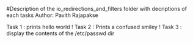 #Description of the io_redirections_and_filters folder with decriptions of each tasks 
Author:  Pavith Rajapakse

Task 1 : prints hello world !
Task 2 : Prints a confused smiley !
Task 3 : display the contents of the /etc/passwd dir




